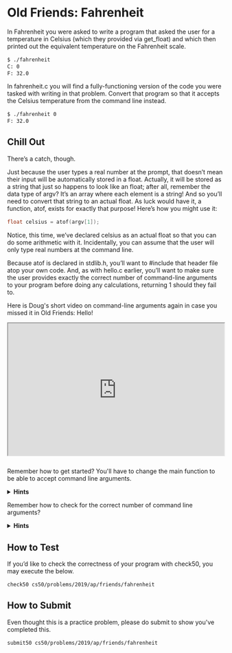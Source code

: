 # Old Friends: Fahrenheit

In Fahrenheit you were asked to write a program that asked the user for a temperature in Celsius (which they provided via get_float) and which then printed out the equivalent temperature on the Fahrenheit scale.

```
$ ./fahrenheit
C: 0
F: 32.0
```

In fahrenheit.c you will find a fully-functioning version of the code you were tasked with writing in that problem. Convert that program so that it accepts the Celsius temperature from the command line instead.

```
$ ./fahrenheit 0
F: 32.0
```
## Chill Out

There’s a catch, though.

Just because the user types a real number at the prompt, that doesn’t mean their input will be automatically stored in a float. Actually, it will be stored as a string that just so happens to look like an float; after all, remember the data type of argv? It’s an array where each element is a string! And so you’ll need to convert that string to an actual float. As luck would have it, a function, atof, exists for exactly that purpose! Here’s how you might use it:

```c
float celsius = atof(argv[1]);
```

Notice, this time, we’ve declared celsius as an actual float so that you can do some arithmetic with it. Incidentally, you can assume that the user will only type real numbers at the command line.

Because atof is declared in stdlib.h, you’ll want to #include that header file atop your own code. And, as with hello.c earlier, you’ll want to make sure the user provides exactly the correct number of command-line arguments to your program before doing any calculations, returning 1 should they fail to.


Here is Doug's short video on command-line arguments again in case you missed it in Old Friends: Hello!

<style type="text/css">
.iframe_container {
	position: relative;
	padding-bottom: 56.25%; 
	padding-top: 25px;
	height: 0;
	margin-bottom: 30px;
}

.iframe_container iframe {
	position: absolute;
	top: 0;
	left: 0;
	width: 100%;
	height: 100%;
}
</style>

<div class="iframe_container">
  <iframe allow="accelerometer; autoplay; encrypted-media; gyroscope; picture-in-picture" allowfullscreen="" class="border" data-video="" src="https://www.youtube.com/embed/AI6Ccfno6Pk?si=nIteWlfkzUcaRLuV?modestbranding=0&amp;rel=0&amp;showinfo=0&amp;start=74" scrolling="no" id="iFrameResizer0" style="overflow: hidden;"></iframe>
</div>


Remember how to get started? You'll have to change the main function to be able to accept command line arguments.

<details>
  <summary>
    <span style="font-weight: bold;">
    Hints
    </span>
  </summary>
  Recall that our programs are capable of knowing information about what the user typed at the command line by modifying the way we write the start of our main function. Instead of

<img src="offCode1.png" width="100%">

if we start main off by typing

<img src="offCode2.png" width="100%">

we then have access to two special variables that we can use inside of main. First is argc, which is an integer variable that tells us how many things the user typed in at the command line, and second is argv, which is an array of strings representing exactly what the user typed.
</details>

Remember how to check for the correct number of command line arguments?

<details>
  <summary>
    <span style="font-weight: bold;">
    Hints
    </span>
  </summary>
 <img src="offCode3.png" width="100%">
</details>


## How to Test

If you’d like to check the correctness of your program with check50, you may execute the below.

```
check50 cs50/problems/2019/ap/friends/fahrenheit
```

## How to Submit

Even thought this is a practice problem, please do submit to show you've completed this.

```
submit50 cs50/problems/2019/ap/friends/fahrenheit
```

